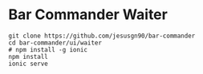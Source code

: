 # Bar Commander Waiter

```
git clone https://github.com/jesusgn90/bar-commander
cd bar-commander/ui/waiter
# npm install -g ionic
npm install
ionic serve
```